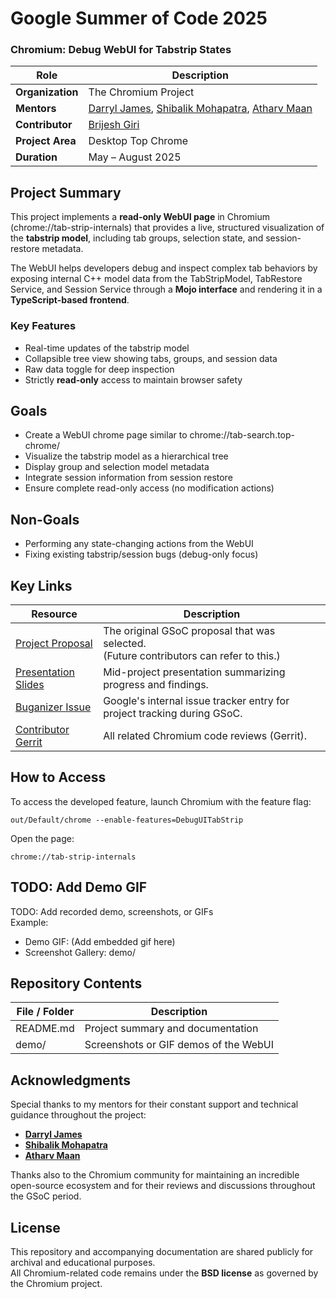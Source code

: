 # Google Summer of Code 2025 

### Chromium: Debug WebUI for Tabstrip States

| Role | Description |
|------|--------------|
| **Organization** | The Chromium Project |
| **Mentors** | [Darryl James](https://chromium-review.googlesource.com/q/owner:dljames@chromium.org), [Shibalik Mohapatra](https://chromium-review.googlesource.com/q/owner:shibalik@chromium.org), [Atharv Maan](https://chromium-review.googlesource.com/q/owner:atharvmaan@chromium.org) |
| **Contributor** | [Brijesh Giri](https://chromium-review.googlesource.com/q/owner:brijeshvgiri@gmail.com) |
| **Project Area** | Desktop Top Chrome |
| **Duration** | May – August 2025 |

## Project Summary

This project implements a **read-only WebUI page** in Chromium (chrome://tab-strip-internals) that provides a live, structured visualization of the **tabstrip model**, including tab groups, selection state, and session-restore metadata.

The WebUI helps developers debug and inspect complex tab behaviors by exposing internal C++ model data from the TabStripModel, TabRestore Service, and Session Service through a **Mojo interface** and rendering it in a **TypeScript-based frontend**.

### Key Features
- Real-time updates of the tabstrip model  
- Collapsible tree view showing tabs, groups, and session data  
- Raw data toggle for deep inspection  
- Strictly **read-only** access to maintain browser safety

## Goals

- Create a WebUI chrome page similar to chrome://tab-search.top-chrome/  
- Visualize the tabstrip model as a hierarchical tree  
- Display group and selection model metadata  
- Integrate session information from session restore  
- Ensure complete read-only access (no modification actions)

## Non-Goals

- Performing any state-changing actions from the WebUI  
- Fixing existing tabstrip/session bugs (debug-only focus)

## Key Links

| Resource | Description |
|-----------|-------------|
| [Project Proposal](https://docs.google.com/document/d/e/2PACX-1vRxbZNAwQaeUCgdnjFE9greSpvEhY9ikNFrr4Bx2XUt5TZ6xYlrZY64dA2ijjXdW6Vd2DadDBgmB68s/pub) <br> | The original GSoC proposal that was selected. <br> (Future contributors can refer to this.) |
| [Presentation Slides](https://docs.google.com/presentation/d/1flYoOy7ZYUmdnPUZ1WZG4AbTBqxyrEihbS9rJepRhp4/edit?usp=sharing) <br> | Mid-project presentation summarizing progress and findings. |
| [Buganizer Issue](https://issues.chromium.org/issues/427204855) <br> | Google's internal issue tracker entry for project tracking during GSoC. |
| [Contributor Gerrit](https://chromium-review.googlesource.com/q/owner:brijeshvgiri@gmail.com) <br> | All related Chromium code reviews (Gerrit). |

## How to Access

To access the developed feature, launch Chromium with the feature flag:

    out/Default/chrome --enable-features=DebugUITabStrip

Open the page:

    chrome://tab-strip-internals

## TODO: Add Demo GIF

TODO: Add recorded demo, screenshots, or GIFs  <br/>
Example:

- Demo GIF: (Add embedded gif here) 
- Screenshot Gallery: demo/

## Repository Contents

| File / Folder | Description |
|---------------|-------------|
| README.md | Project summary and documentation |
| demo/ | Screenshots or GIF demos of the WebUI |

## Acknowledgments

Special thanks to my mentors for their constant support and technical guidance throughout the project:

- **[Darryl James](https://chromium-review.googlesource.com/q/owner:darryljames%2540chromium.org)**
- **[Shibalik Mohapatra](https://chromium-review.googlesource.com/q/owner:shibalik%2540chromium.org)**
- **[Atharv Maan](https://chromium-review.googlesource.com/q/owner:atharvmaan%2540chromium.org)**

Thanks also to the Chromium community for maintaining an incredible open-source ecosystem and for their reviews and discussions throughout the GSoC period.

## License

This repository and accompanying documentation are shared publicly for archival and educational purposes.  
All Chromium-related code remains under the **BSD license** as governed by the Chromium project.
